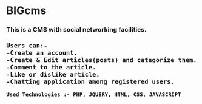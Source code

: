 # BIGcms
<h3 style="font-color:red">This is a CMS with social networking facilities.<h3>
<pre>
Users can:-
-Create an account.
-Create & Edit articles(posts) and categorize them.
-Comment to the article.
-Like or dislike article.
-Chatting application among registered users.
</pre>
<code>Used Technologies :- PHP, JQUERY, HTML, CSS, JAVASCRIPT</code>
